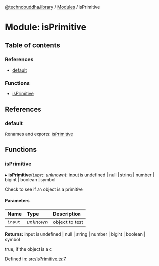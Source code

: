 [@technobuddha/library](../..) / [Modules](../Modules.md) / isPrimitive

# Module: isPrimitive

## Table of contents

### References

- [default](isprimitive.md#default)

### Functions

- [isPrimitive](isprimitive.md#isprimitive)

## References

### default

Renames and exports: [isPrimitive](isprimitive.md#isprimitive)

## Functions

### isPrimitive

▸ **isPrimitive**(`input`: *unknown*): input is undefined \| null \| string \| number \| bigint \| boolean \| symbol

Check to see if an object is a primitive

#### Parameters

| Name | Type | Description |
| :------ | :------ | :------ |
| `input` | *unknown* | object to test |

**Returns:** input is undefined \| null \| string \| number \| bigint \| boolean \| symbol

true, if the object is a c

Defined in: [src/isPrimitive.ts:7](../src/isPrimitive.ts#L7)
